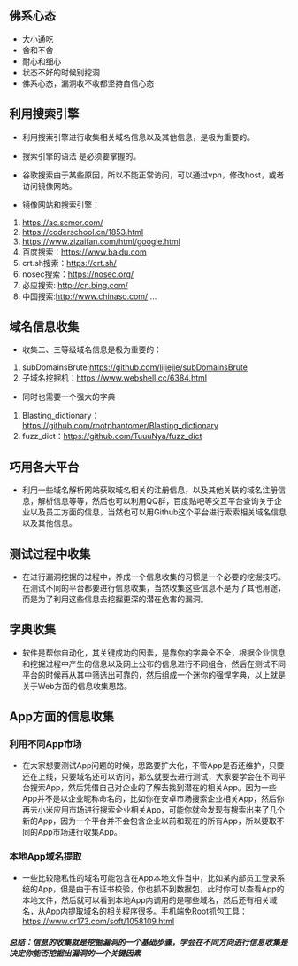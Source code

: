 ## 佛系心态
* 大小通吃
* 舍和不舍
* 耐心和细心
* 状态不好的时候别挖洞
* 佛系心态，漏洞收不收都坚持自信心态


## 利用搜索引擎

* 利用搜索引擎进行收集相关域名信息以及其他信息，是极为重要的。
* 搜索引擎的语法  是必须要掌握的。
* 谷歌搜索由于某些原因，所以不能正常访问，可以通过vpn，修改host，或者访问镜像网站。

* 镜像网站和搜索引擎：


1. https://ac.scmor.com/
2. https://coderschool.cn/1853.html
3. https://www.zizaifan.com/html/google.html
4. 百度搜索：https://www.baidu.com
5. crt.sh搜索：https://crt.sh/
6. nosec搜索：https://nosec.org/
7. 必应搜索: http://cn.bing.com/
8. 中国搜索:http://www.chinaso.com/ ...


## 域名信息收集
* 收集二、三等级域名信息是极为重要的：


1. subDomainsBrute:https://github.com/lijiejie/subDomainsBrute
2. 子域名挖掘机：https://www.webshell.cc/6384.html


* 同时也需要一个强大的字典


1. Blasting_dictionary：https://github.com/rootphantomer/Blasting_dictionary
2. fuzz_dict：https://github.com/TuuuNya/fuzz_dict


## 巧用各大平台


* 利用一些域名解析网站获取域名相关的注册信息，以及其他关联的域名注册信息，解析信息等等，然后也可以利用QQ群，百度贴吧等交互平台查询关于企业以及员工方面的信息，当然也可以用Github这个平台进行索索相关域名信息以及其他信息。


## 测试过程中收集


* 在进行漏洞挖掘的过程中，养成一个信息收集的习惯是一个必要的挖掘技巧。在测试不同的平台都要进行信息收集，当然收集这些信息不是为了其他用途，而是为了利用这些信息去挖掘更深的潜在危害的漏洞。


## 字典收集


* 软件是帮你自动化，其关键成功的因素，是靠你的字典全不全，根据企业信息和挖掘过程中产生的信息以及网上公布的信息进行不同组合，然后在测试不同平台的时候再从其中筛选出可靠的，然后组成一个迷你的强悍字典，以上就是关于Web方面的信息收集思路。


## App方面的信息收集


### 利用不同App市场
* 在大家想要测试App问题的时候，思路要扩大化，不管App是否还维护，只要还在上线，只要域名还可以访问，那么就要去进行测试，大家要学会在不同平台搜索App，然后凭借自己对企业的了解去找到潜在的相关App。因为一些App并不是以企业昵称命名的，比如你在安卓市场搜索企业相关App，然后你再去小米应用市场进行搜索企业相关App，可能你就会发现有搜索出来了几个新的App，因为一个平台并不会包含企业以前和现在的所有App，所以要取不同的App市场进行收集App。


### 本地App域名提取
* 一些比较隐私性的域名可能包含在App本地文件当中，比如某内部员工登录系统的App，但是由于有证书校验，你也抓不到数据包，此时你可以查看App的本地文件，然后就可以看到本地App内调用的是哪些域名，然后还有相关域名，从App内提取域名的相关程序很多。手机端免Root抓包工具：https://www.cr173.com/soft/1058109.html

##### 总结：信息的收集就是挖掘漏洞的一个基础步骤，学会在不同方向进行信息收集是决定你能否挖掘出漏洞的一个关键因素